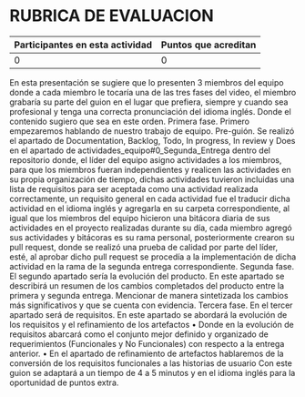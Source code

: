# RUBRICA DE EVALUACION

Participantes en esta actividad | Puntos que acreditan
------------------------------- | --------------------
0 | 0
En esta presentación se sugiere que lo presenten 3 miembros del equipo donde a cada miembro le tocaría una de las tres fases del video, el miembro grabaría su parte del guion en el lugar que prefiera, siempre y cuando sea profesional y tenga una correcta pronunciación del idioma inglés.
Donde el contenido sugiero que sea en este orden.
Primera fase.
Primero empezaremos hablando de nuestro trabajo de equipo.
Pre-guión.
Se realizó el apartado de Documentation, Backlog, Todo, In progress, In review  y Does en el apartado de actividades_equipo#0_Segunda_Entrega dentro del repositorio donde, el líder del equipo asigno actividades a los miembros, para que los miembros fueran independientes y realicen las actividades en su propia organización de tiempo, dichas actividades tuvieron incluidas una lista de requisitos para ser aceptada como una actividad realizada correctamente, un requisito general en cada actividad  fue el traducir dicha actividad en el idioma inglés y agregarla en su carpeta correspondiente, al igual que los miembros del equipo hicieron una bitácora diaria de sus actividades en el proyecto realizadas durante su día, cada miembro agregó sus actividades y bitácoras es su rama personal, posteriormente crearon su pull request, donde se realizó una prueba de calidad por parte del líder, esté, al aprobar dicho pull request se procedía a la implementación de dicha actividad en la rama de la segunda entrega correspondiente. 
Segunda fase.
El segundo apartado sería la evolución del producto.
En este apartado se describirá un resumen de los cambios completados del producto entre la primera y segunda entrega. Mencionar de manera sintetizada los cambios más significativos y que se cuenta con evidencia.
Tercera fase.
En el tercer apartado será de requisitos.
En este apartado se abordará la evolución de los requisitos y el refinamiento de los artefactos 
•	Donde en la evolución de requisitos abarcará como el conjunto mejor definido y organizado de requerimientos (Funcionales y No Funcionales) con respecto a la entrega anterior.
•	En el apartado de refinamiento de artefactos hablaremos de la conversión de los requisitos funcionales a las historias de usuario
Con este guion se adaptará a un tiempo de 4 a 5 minutos y en el idioma inglés para la oportunidad de puntos extra.


